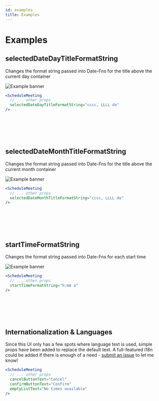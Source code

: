 ```yaml
---
id: examples
title: Examples
---
```


# Examples

## selectedDateDayTitleFormatString

Changes the format string passed into Date-Fns for the title above the current day container

![Example banner](/assets/selectedDateDayTitleFormatString.png)

```jsx
<ScheduleMeeting
  // ... other props
  selectedDateDayTitleFormatString="cccc, LLLL do"
/>
```

<br/>
<br/>
<br/>
<br/>

## selectedDateMonthTitleFormatString

Changes the format string passed into Date-Fns for the title above the current month container

![Example banner](/assets/selectedDateMonthTitleFormatString.png)

```jsx
<ScheduleMeeting
  // ... other props
  selectedDateMonthTitleFormatString="cccc, LLLL do"
/>
```

<br/>
<br/>
<br/>
<br/>

## startTimeFormatString

Changes the format string passed into Date-Fns for each start time

![Example banner](/assets/startTimeFormatString.png)

```jsx
<ScheduleMeeting
  // ... other props
  startTimeFormatString="h:mm a"
/>
```

<br/>
<br/>
<br/>
<br/>

## Internationalization & Languages

Since this UI only has a few spots where language text is used, simple props have been added to replace the default text. A full-featured i18n could be added if there is enough of a need - [submit an issue](https://github.com/TylerAHolden/react-schedule-meeting/labels/enhancement) to let me know!

```jsx
<ScheduleMeeting
  // ... other props
  cancelButtonText="Cancel"
  confirmButtonText="Confirm"
  emptyListText="No times available"
/>
```
